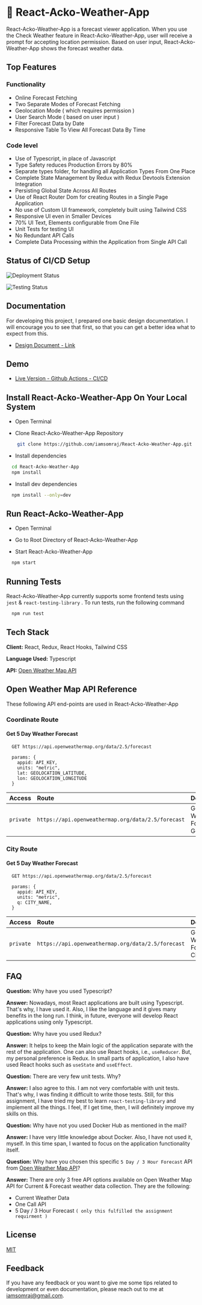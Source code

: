 # 🍃 React-Acko-Weather-App

React-Acko-Weather-App is a forecast viewer application. When you use the Check Weather feature in React-Acko-Weather-App, user will receive a prompt for accepting location permission. Based on user input, React-Acko-Weather-App shows the forecast weather data.

## Top Features

### Functionality

- Online Forecast Fetching
- Two Separate Modes of Forecast Fetching
- Geolocation Mode ( which requires permission )
- User Search Mode ( based on user input )
- Filter Forecast Data by Date
- Responsive Table To View All Forecast Data By Time

### Code level

- Use of Typescript, in place of Javascript
- Type Safety reduces Production Errors by 80%
- Separate types folder, for handling all Application Types From One Place
- Complete State Management by Redux with Redux Devtools Extension Integration
- Persisting Global State Across All Routes
- Use of React Router Dom for creating Routes in a Single Page Application
- No use of Custom UI framework, completely built using Tailwind CSS
- Responsive UI even in Smaller Devices
- 70% UI Text, Elements configurable from One File
- Unit Tests for testing UI
- No Redundant API Calls
- Complete Data Processing within the Application from Single API Call

## Status of CI/CD Setup

![Deployment Status](https://github.com/iamsomraj/React-Acko-Weather-App/actions/workflows/main.yml/badge.svg)

![Testing Status](https://github.com/iamsomraj/React-Acko-Weather-App/actions/workflows/unit-tests.yml/badge.svg)

## Documentation

For developing this project, I prepared one basic design documentation. I will encourage you to see that first, so that you can get a better idea what to expect from this.

- [Design Document - Link](https://viewer.diagrams.net/?tags=%7B%7D&highlight=0000ff&edit=_blank&layers=1&nav=1&title=Acko%20Weather%20Design%20Document#Uhttps%3A%2F%2Fdrive.google.com%2Fuc%3Fid%3D1LDoDDeXxr86frGwT0wGW1eg2tLLtGAFS%26export%3Ddownload)

## Demo

- [Live Version - Github Actions - CI/CD](https://iamsomraj.github.io/React-Acko-Weather-App/)

## Install React-Acko-Weather-App On Your Local System

- Open Terminal

- Clone React-Acko-Weather-App Repository

```bash
    git clone https://github.com/iamsomraj/React-Acko-Weather-App.git
```

- Install dependencies

```bash
  cd React-Acko-Weather-App
  npm install
```

- Install dev dependencies

```bash
  npm install --only=dev
```

## Run React-Acko-Weather-App

- Open Terminal

- Go to Root Directory of React-Acko-Weather-App

- Start React-Acko-Weather-App

```bash
  npm start
```

## Running Tests

React-Acko-Weather-App currently supports some frontend tests using `jest` & `react-testing-library` . To run tests, run the following command

```bash
  npm run test
```

## Tech Stack

**Client:** React, Redux, React Hooks, Tailwind CSS

**Language Used:** Typescript

**API:** [Open Weather Map API](https://openweathermap.org/forecast5)

## Open Weather Map API Reference

These following API end-points are used in React-Acko-Weather-App

### Coordinate Route

#### Get 5 Day Weather Forecast

```http
  GET https://api.openweathermap.org/data/2.5/forecast
```

```
  params: {
    appid: API_KEY,
    units: "metric",
    lat: GEOLOCATION_LATITUDE,
    lon: GEOLOCATION_LONGITUDE
  }
```

| Access    | Route                                              | Description                               |
| :-------- | :------------------------------------------------- | :---------------------------------------- |
| `private` | `https://api.openweathermap.org/data/2.5/forecast` | Get 5 Day Weather Forecast By Geolocation |

### City Route

#### Get 5 Day Weather Forecast

```http
  GET https://api.openweathermap.org/data/2.5/forecast
```

```
  params: {
    appid: API_KEY,
    units: "metric",
    q: CITY_NAME,
  }
```

| Access    | Route                                              | Description                        |
| :-------- | :------------------------------------------------- | :--------------------------------- |
| `private` | `https://api.openweathermap.org/data/2.5/forecast` | Get 5 Day Weather Forecast By City |

## FAQ

**Question:** Why have you used Typescript?

**Answer:** Nowadays, most React applications are built using Typescript. That's why, I have used it. Also, I like the language and it gives many benefits in the long run. I think, in future, everyone will develop React applications using only Typescript.

**Question:** Why have you used Redux?

**Answer:** It helps to keep the Main logic of the application separate with the rest of the application. One can also use React hooks, i.e., `useReducer`. But, my personal preference is Redux. In small parts of application, I also have used React hooks such as `useState` and `useEffect`.

**Question:** There are very few unit tests. Why?

**Answer:** I also agree to this. I am not very comfortable with unit tests. That's why, I was finding it difficult to write those tests. Still, for this assignment, I have tried my best to learn `react-testing-library` and implement all the things. I feel, If I get time, then, I will definitely improve my skills on this.

**Question:** Why have not you used Docker Hub as mentioned in the mail?

**Answer:** I have very little knowledge about Docker. Also, I have not used it, myself. In this time span, I wanted to focus on the application functionality itself.

**Question:** Why have you chosen this specific `5 Day / 3 Hour Forecast` API
 from [Open Weather Map API](https://openweathermap.org/forecast5)?

**Answer:** There are only 3 free API options available on Open Weather Map API for Current & Forecast weather data collection. They are the following:
- Current Weather Data
- One Call API
- 5 Day / 3 Hour Forecast `( only this fulfilled the assignment requirment )`




## License

[MIT](https://choosealicense.com/licenses/mit/)

## Feedback

If you have any feedback or you want to give me some tips related to development or even documentation, please reach out to me at iamsomraj@gmail.com.
